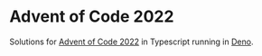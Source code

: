 # Advent of Code 2022

Solutions for [Advent of Code 2022](https://adventofcode.com/2022) in Typescript running in [Deno](https://deno.land/).
